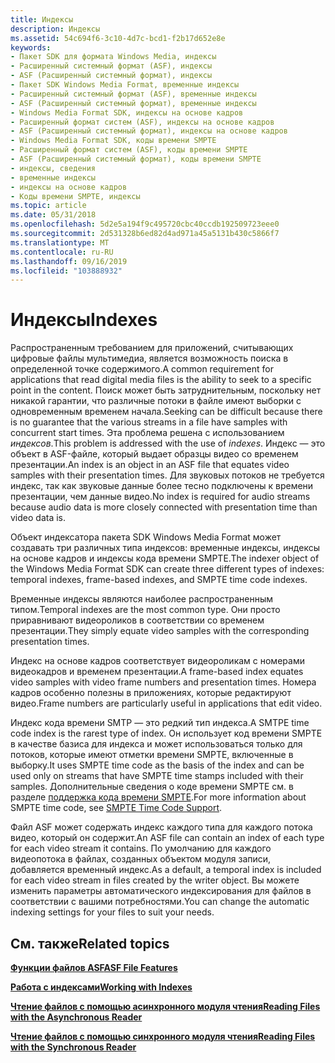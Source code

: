 ```yaml
---
title: Индексы
description: Индексы
ms.assetid: 54c694f6-3c10-4d7c-bcd1-f2b17d652e8e
keywords:
- Пакет SDK для формата Windows Media, индексы
- Расширенный системный формат (ASF), индексы
- ASF (Расширенный системный формат), индексы
- Пакет SDK Windows Media Format, временные индексы
- Расширенный системный формат (ASF), временные индексы
- ASF (Расширенный системный формат), временные индексы
- Windows Media Format SDK, индексы на основе кадров
- Расширенный формат систем (ASF), индексы на основе кадров
- ASF (Расширенный системный формат), индексы на основе кадров
- Windows Media Format SDK, коды времени SMPTE
- Расширенный формат систем (ASF), коды времени SMPTE
- ASF (Расширенный системный формат), коды времени SMPTE
- индексы, сведения
- временные индексы
- индексы на основе кадров
- Коды времени SMPTE, индексы
ms.topic: article
ms.date: 05/31/2018
ms.openlocfilehash: 5d2e5a194f9c495720cbc40ccdb192509723eee0
ms.sourcegitcommit: 2d531328b6ed82d4ad971a45a5131b430c5866f7
ms.translationtype: MT
ms.contentlocale: ru-RU
ms.lasthandoff: 09/16/2019
ms.locfileid: "103888932"
---
```

# <a name="indexes"></a><span data-ttu-id="04db7-119">Индексы</span><span class="sxs-lookup"><span data-stu-id="04db7-119">Indexes</span></span>

<span data-ttu-id="04db7-120">Распространенным требованием для приложений, считывающих цифровые файлы мультимедиа, является возможность поиска в определенной точке содержимого.</span><span class="sxs-lookup"><span data-stu-id="04db7-120">A common requirement for applications that read digital media files is the ability to seek to a specific point in the content.</span></span> <span data-ttu-id="04db7-121">Поиск может быть затруднительным, поскольку нет никакой гарантии, что различные потоки в файле имеют выборки с одновременным временем начала.</span><span class="sxs-lookup"><span data-stu-id="04db7-121">Seeking can be difficult because there is no guarantee that the various streams in a file have samples with concurrent start times.</span></span> <span data-ttu-id="04db7-122">Эта проблема решена с использованием *индексов*.</span><span class="sxs-lookup"><span data-stu-id="04db7-122">This problem is addressed with the use of *indexes*.</span></span> <span data-ttu-id="04db7-123">Индекс — это объект в ASF-файле, который выдает образцы видео со временем презентации.</span><span class="sxs-lookup"><span data-stu-id="04db7-123">An index is an object in an ASF file that equates video samples with their presentation times.</span></span> <span data-ttu-id="04db7-124">Для звуковых потоков не требуется индекс, так как звуковые данные более тесно подключены к времени презентации, чем данные видео.</span><span class="sxs-lookup"><span data-stu-id="04db7-124">No index is required for audio streams because audio data is more closely connected with presentation time than video data is.</span></span>

<span data-ttu-id="04db7-125">Объект индексатора пакета SDK Windows Media Format может создавать три различных типа индексов: временные индексы, индексы на основе кадров и индексы кода времени SMPTE.</span><span class="sxs-lookup"><span data-stu-id="04db7-125">The indexer object of the Windows Media Format SDK can create three different types of indexes: temporal indexes, frame-based indexes, and SMPTE time code indexes.</span></span>

<span data-ttu-id="04db7-126">Временные индексы являются наиболее распространенным типом.</span><span class="sxs-lookup"><span data-stu-id="04db7-126">Temporal indexes are the most common type.</span></span> <span data-ttu-id="04db7-127">Они просто приравнивают видеороликов в соответствии со временем презентации.</span><span class="sxs-lookup"><span data-stu-id="04db7-127">They simply equate video samples with the corresponding presentation times.</span></span>

<span data-ttu-id="04db7-128">Индекс на основе кадров соответствует видеороликам с номерами видеокадров и временем презентации.</span><span class="sxs-lookup"><span data-stu-id="04db7-128">A frame-based index equates video samples with video frame numbers and presentation times.</span></span> <span data-ttu-id="04db7-129">Номера кадров особенно полезны в приложениях, которые редактируют видео.</span><span class="sxs-lookup"><span data-stu-id="04db7-129">Frame numbers are particularly useful in applications that edit video.</span></span>

<span data-ttu-id="04db7-130">Индекс кода времени SMTP — это редкий тип индекса.</span><span class="sxs-lookup"><span data-stu-id="04db7-130">A SMTPE time code index is the rarest type of index.</span></span> <span data-ttu-id="04db7-131">Он использует код времени SMPTE в качестве базиса для индекса и может использоваться только для потоков, которые имеют отметки времени SMPTE, включенные в выборку.</span><span class="sxs-lookup"><span data-stu-id="04db7-131">It uses SMPTE time code as the basis of the index and can be used only on streams that have SMPTE time stamps included with their samples.</span></span> <span data-ttu-id="04db7-132">Дополнительные сведения о коде времени SMPTE см. в разделе [поддержка кода времени SMPTE](smpte-time-code-support.md).</span><span class="sxs-lookup"><span data-stu-id="04db7-132">For more information about SMPTE time code, see [SMPTE Time Code Support](smpte-time-code-support.md).</span></span>

<span data-ttu-id="04db7-133">Файл ASF может содержать индекс каждого типа для каждого потока видео, который он содержит.</span><span class="sxs-lookup"><span data-stu-id="04db7-133">An ASF file can contain an index of each type for each video stream it contains.</span></span> <span data-ttu-id="04db7-134">По умолчанию для каждого видеопотока в файлах, созданных объектом модуля записи, добавляется временный индекс.</span><span class="sxs-lookup"><span data-stu-id="04db7-134">As a default, a temporal index is included for each video stream in files created by the writer object.</span></span> <span data-ttu-id="04db7-135">Вы можете изменить параметры автоматического индексирования для файлов в соответствии с вашими потребностями.</span><span class="sxs-lookup"><span data-stu-id="04db7-135">You can change the automatic indexing settings for your files to suit your needs.</span></span>

## <a name="related-topics"></a><span data-ttu-id="04db7-136">См. также</span><span class="sxs-lookup"><span data-stu-id="04db7-136">Related topics</span></span>

<dl> <dt>

[<span data-ttu-id="04db7-137">**Функции файлов ASF**</span><span class="sxs-lookup"><span data-stu-id="04db7-137">**ASF File Features**</span></span>](asf-file-features.md)
</dt> <dt>

[<span data-ttu-id="04db7-138">**Работа с индексами**</span><span class="sxs-lookup"><span data-stu-id="04db7-138">**Working with Indexes**</span></span>](working-with-indexes.md)
</dt> <dt>

[<span data-ttu-id="04db7-139">**Чтение файлов с помощью асинхронного модуля чтения**</span><span class="sxs-lookup"><span data-stu-id="04db7-139">**Reading Files with the Asynchronous Reader**</span></span>](reading-files-with-the-asynchronous-reader.md)
</dt> <dt>

[<span data-ttu-id="04db7-140">**Чтение файлов с помощью синхронного модуля чтения**</span><span class="sxs-lookup"><span data-stu-id="04db7-140">**Reading Files with the Synchronous Reader**</span></span>](reading-files-with-the-synchronous-reader.md)
</dt> </dl>

 

 




